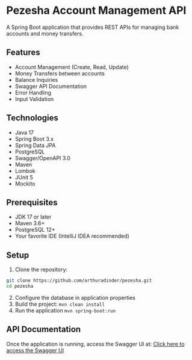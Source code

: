 # Pezesha Account Management API

A Spring Boot application that provides REST APIs for managing bank accounts and money transfers.

## Features

- Account Management (Create, Read, Update)
- Money Transfers between accounts
- Balance Inquiries
- Swagger API Documentation
- Error Handling
- Input Validation

## Technologies

- Java 17
- Spring Boot 3.x
- Spring Data JPA
- PostgreSQL
- Swagger/OpenAPI 3.0
- Maven
- Lombok
- JUnit 5
- Mockito

## Prerequisites

- JDK 17 or later
- Maven 3.6+
- PostgreSQL 12+
- Your favorite IDE (IntelliJ IDEA recommended)

## Setup

1. Clone the repository:
```bash
git clone https://github.com/arthuradinder/pezesha.git
cd pezesha
```
2. Configure the database in application properties
3. Build the project:
```mvn clean install```
4. Run the application
```mvn spring-boot:run```

## API Documentation
Once the application is running, access the Swagger UI at:
[Click here to access the Swagger UI](http://localhost:8080/swagger-ui.html)








